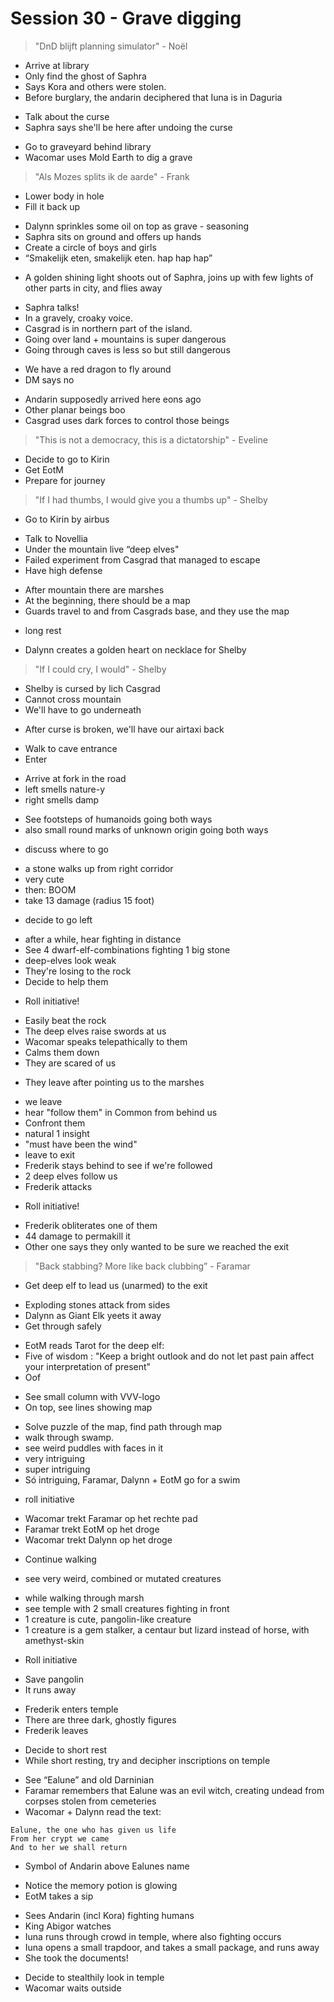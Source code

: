 # Session 30 - Grave digging

> "DnD blijft planning simulator" - Noël

- Arrive at library
- Only find the ghost of Saphra
- Says Kora and others were stolen.
- Before burglary, the andarin deciphered that Iuna is in Daguria

+ Talk about the curse
+ Saphra says she'll be here after undoing the curse

- Go to graveyard behind library
- Wacomar uses Mold Earth to dig a grave

> "Als Mozes splits ik de aarde" - Frank

- Lower body in hole
- Fill it back up

+ Dalynn sprinkles some oil on top as grave - seasoning
+ Saphra sits on ground and offers up hands
+ Create a circle of boys and girls
+ “Smakelijk eten, smakelijk eten. hap hap hap”

- A golden shining light shoots out of Saphra, joins up with few lights of other parts in city, and flies away

+ Saphra talks!
+ In a gravely, croaky voice.
+ Casgrad is in northern part of the island.
+ Going over land + mountains is super dangerous
+ Going through caves is less so but still dangerous

- We have a red dragon to fly around
- DM says no

+ Andarin supposedly arrived here eons ago
+ Other planar beings boo
+ Casgrad uses dark forces to control those beings

> "This is not a democracy, this is a dictatorship" - Eveline

- Decide to go to Kirin
- Get EotM
- Prepare for journey

> "If I had thumbs, I would give you a thumbs up" - Shelby

- Go to Kirin by airbus

+ Talk to Novellia
+ Under the mountain live “deep elves"
+ Failed experiment from Casgrad that managed to escape
+ Have high defense

- After mountain there are marshes
- At the beginning, there should be a map
- Guards travel to and from Casgrads base, and they use the map

+ long rest

- Dalynn creates a golden heart on necklace for Shelby

> "If I could cry, I would" - Shelby

- Shelby is cursed by lich Casgrad
- Cannot cross mountain
- We'll have to go underneath

+ After curse is broken, we'll have our airtaxi back

- Walk to cave entrance
- Enter

+ Arrive at fork in the road
+ left smells nature-y
+ right smells damp

- See footsteps of humanoids going both ways
- also small round marks of unknown origin going both ways

+ discuss where to go

- a stone walks up from right corridor
- very cute
- then: BOOM
- take 13 damage (radius 15 foot)

+ decide to go left

- after a while, hear fighting in distance
- See 4 dwarf-elf-combinations fighting 1 big stone
- deep-elves look weak
- They're losing to the rock
- Decide to help them

+ Roll initiative!

- Easily beat the rock
- The deep elves raise swords at us
- Wacomar speaks telepathically to them
- Calms them down
- They are scared of us

+ They leave after pointing us to the marshes

- we leave
- hear "follow them" in Common from behind us
- Confront them
- natural 1 insight
- "must have been the wind"
- leave to exit
- Frederik stays behind to see if we're followed
- 2 deep elves follow us
- Frederik attacks

+ Roll initiative!

- Frederik obliterates one of them
- 44 damage to permakill it
- Other one says they only wanted to be sure we reached the exit

> "Back stabbing? More like back clubbing” - Faramar

- Get deep elf to lead us (unarmed) to the exit

+ Exploding stones attack from sides
+ Dalynn as Giant Elk yeets it away
+ Get through safely

- EotM reads Tarot for the deep elf:
- Five of wisdom : "Keep a bright outlook and do not let past pain affect your interpretation of present"
- Oof

+ See small column with VVV-logo
+ On top, see lines showing map

- Solve puzzle of the map, find path through map
- walk through swamp.
- see weird puddles with faces in it
- very intriguing
- super intriguing
- Só intriguing, Faramar, Dalynn + EotM go for a swim

+ roll initiative

- Wacomar trekt Faramar op het rechte pad
- Faramar trekt EotM op het droge
- Wacomar trekt Dalynn op het droge

+ Continue walking

- see very weird, combined or mutated creatures

+ while walking through marsh
+ see temple with 2 small creatures fighting in front
+ 1 creature is cute, pangolin-like creature
+ 1 creature is a gem stalker, a centaur but lizard instead of horse, with amethyst-skin

- Roll initiative

+ Save pangolin
+ It runs away

- Frederik enters temple
- There are three dark, ghostly figures
- Frederik leaves

+ Decide to short rest
+ While short resting, try and decipher inscriptions on temple

- See “Ealune” and old Darninian
- Faramar remembers that Ealune was an evil witch, creating undead from corpses stolen from cemeteries
- Wacomar + Dalynn read the text:

``` 
Ealune, the one who has given us life
From her crypt we came
And to her we shall return
```

- Symbol of Andarin above Ealunes name

+ Notice the memory potion is glowing
+ EotM takes a sip

- Sees Andarin (incl Kora) fighting humans
- King Abigor watches
- Iuna runs through crowd in temple, where also fighting occurs
- Iuna opens a small trapdoor, and takes a small package, and runs away
- She took the documents!

+ Decide to stealthily look in temple
+ Wacomar waits outside
